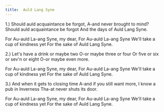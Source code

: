 ```yaml
---
title:  Auld Lang Syne
---
```


1.) Should auld acquaintance be forgot, A-and never brought to mind? Should auld acquaintance be forgot And the days of Auld Lang Syne.

For Au-auld La-ang Syne, my dear, For Au-auld La-ang Syne We'll take a cup of kindness yet For the sake of Auld Lang Syne.

2.) Let's have a drink or maybe two O-or maybe three or four Or five or six or sev'n or eight O-or maybe even more.

For Au-auld La-ang Syne, my dear, For Au-auld La-ang Syne We'll take a cup of kindness yet For the sake of Auld Lang Syne.

3.) And when it gets to closing time A-and if you still want more, I know a pub in Inverness Tha-at never shuts its door.

For Au-auld La-ang Syne, my dear, For Au-auld La-ang Syne We'll take a cup of kindness yet For the sake of Auld Lang Syne.
